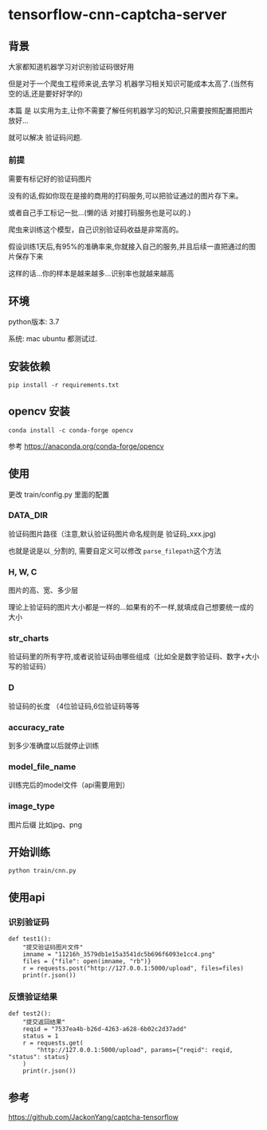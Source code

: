 # tensorflow-cnn-captcha-server

## 背景

大家都知道机器学习对识别验证码很好用

但是对于一个爬虫工程师来说,去学习 机器学习相关知识可能成本太高了.(当然有空的话,还是要好好学的)

本篇 是 以实用为主,让你不需要了解任何机器学习的知识,只需要按照配置把图片放好...

就可以解决 验证码问题.

### 前提

需要有标记好的验证码图片

没有的话,假如你现在是接的商用的打码服务,可以把验证通过的图片存下来。

或者自己手工标记一批...(懒的话 对接打码服务也是可以的.)

爬虫来训练这个模型，自己识别验证码收益是非常高的。

假设训练1天后,有95%的准确率来,你就接入自己的服务,并且后续一直把通过的图片保存下来

这样的话...你的样本是越来越多...识别率也就越来越高

## 环境

python版本: 3.7

系统: mac ubuntu 都测试过.

## 安装依赖

`pip install -r requirements.txt`

## opencv 安装

`conda install -c conda-forge opencv`

参考 https://anaconda.org/conda-forge/opencv


## 使用

更改 train/config.py 里面的配置

### DATA_DIR

验证码图片路径（注意,默认验证码图片命名规则是 验证码_xxx.jpg)

也就是说是以`_`分割的, 需要自定义可以修改 `parse_filepath`这个方法

### H, W, C

图片的高、宽、多少层

理论上验证码的图片大小都是一样的...如果有的不一样,就填成自己想要统一成的大小

### str_charts

验证码里的所有字符,或者说验证码由哪些组成（比如全是数字验证码、数字+大小写的验证码）

### D

验证码的长度 （4位验证码,6位验证码等等

### accuracy_rate

到多少准确度以后就停止训练

### model_file_name

训练完后的model文件（api需要用到）

### image_type

图片后缀 比如jpg、png

## 开始训练

`python train/cnn.py`

## 使用api

### 识别验证码

```
def test1():
    "提交验证码图片文件"
    imname = "11216h_3579db1e15a3541dc5b696f6093e1cc4.png"
    files = {"file": open(imname, "rb")}
    r = requests.post("http://127.0.0.1:5000/upload", files=files)
    print(r.json())
```

### 反馈验证结果

```
def test2():
    "提交返回结果"
    reqid = "7537ea4b-b26d-4263-a628-6b02c2d37add"
    status = 1
    r = requests.get(
        "http://127.0.0.1:5000/upload", params={"reqid": reqid, "status": status}
    )
    print(r.json())
```

## 参考

https://github.com/JackonYang/captcha-tensorflow